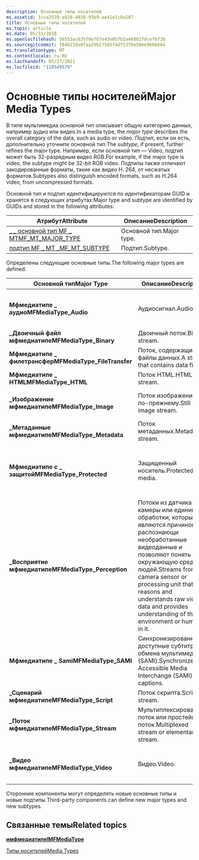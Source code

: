 ```yaml
---
description: Основные типы носителей
ms.assetid: 1cca3539-a920-4938-93b9-ae41e1c0a287
title: Основные типы носителей
ms.topic: article
ms.date: 05/31/2018
ms.openlocfilehash: 56553ac635f0e767e43e057b2a468027dcefb730
ms.sourcegitcommit: f848119a8faa29b27585f4df53f6e50ee9666684
ms.translationtype: MT
ms.contentlocale: ru-RU
ms.lasthandoff: 05/27/2021
ms.locfileid: "110549579"
---
```

# <a name="major-media-types"></a><span data-ttu-id="ff83a-103">Основные типы носителей</span><span class="sxs-lookup"><span data-stu-id="ff83a-103">Major Media Types</span></span>

<span data-ttu-id="ff83a-104">В типе мультимедиа *основной тип* описывает общую категорию данных, например аудио или видео.</span><span class="sxs-lookup"><span data-stu-id="ff83a-104">In a media type, the *major type* describes the overall category of the data, such as audio or video.</span></span> <span data-ttu-id="ff83a-105">*Подтип*, если он есть, дополнительно уточните основной тип.</span><span class="sxs-lookup"><span data-stu-id="ff83a-105">The *subtype*, if present, further refines the major type.</span></span> <span data-ttu-id="ff83a-106">Например, если основной тип — Video, подтип может быть 32-разрядным видео RGB.</span><span class="sxs-lookup"><span data-stu-id="ff83a-106">For example, if the major type is video, the subtype might be 32-bit RGB video.</span></span> <span data-ttu-id="ff83a-107">Подтипы также отличают закодированные форматы, такие как видео H. 264, от несжатых форматов.</span><span class="sxs-lookup"><span data-stu-id="ff83a-107">Subtypes also distinguish encoded formats, such as H.264 video, from uncompressed formats.</span></span>

<span data-ttu-id="ff83a-108">Основной тип и подтип идентифицируются по идентификаторам GUID и хранятся в следующих атрибутах:</span><span class="sxs-lookup"><span data-stu-id="ff83a-108">Major type and subtype are identified by GUIDs and stored in the following attributes:</span></span>



| <span data-ttu-id="ff83a-109">Атрибут</span><span class="sxs-lookup"><span data-stu-id="ff83a-109">Attribute</span></span>                                             | <span data-ttu-id="ff83a-110">Описание</span><span class="sxs-lookup"><span data-stu-id="ff83a-110">Description</span></span> |
|-------------------------------------------------------|-------------|
| [<span data-ttu-id="ff83a-111">\_ \_ основной тип MF \_ MT</span><span class="sxs-lookup"><span data-stu-id="ff83a-111">MF\_MT\_MAJOR\_TYPE</span></span>](mf-mt-major-type-attribute.md) | <span data-ttu-id="ff83a-112">Основной тип.</span><span class="sxs-lookup"><span data-stu-id="ff83a-112">Major type.</span></span> |
| [<span data-ttu-id="ff83a-113">подтип MF \_ MT \_</span><span class="sxs-lookup"><span data-stu-id="ff83a-113">MF\_MT\_SUBTYPE</span></span>](mf-mt-subtype-attribute.md)        | <span data-ttu-id="ff83a-114">Подтип.</span><span class="sxs-lookup"><span data-stu-id="ff83a-114">Subtype.</span></span>    |



 

<span data-ttu-id="ff83a-115">Определены следующие основные типы.</span><span class="sxs-lookup"><span data-stu-id="ff83a-115">The following major types are defined.</span></span>



| <span data-ttu-id="ff83a-116">Основной тип</span><span class="sxs-lookup"><span data-stu-id="ff83a-116">Major Type</span></span>                    | <span data-ttu-id="ff83a-117">Описание</span><span class="sxs-lookup"><span data-stu-id="ff83a-117">Description</span></span>                                                                                                                                                | <span data-ttu-id="ff83a-118">Подтипы</span><span class="sxs-lookup"><span data-stu-id="ff83a-118">Subtypes</span></span>                                             |
|-------------------------------|------------------------------------------------------------------------------------------------------------------------------------------------------------|------------------------------------------------------|
| <span data-ttu-id="ff83a-119">**Мфмедиатипе \_ аудио**</span><span class="sxs-lookup"><span data-stu-id="ff83a-119">**MFMediaType\_Audio**</span></span>        | <span data-ttu-id="ff83a-120">Аудиосигнал.</span><span class="sxs-lookup"><span data-stu-id="ff83a-120">Audio.</span></span>                                                                                                                                                     | <span data-ttu-id="ff83a-121">[Идентификаторы GUID для звуковых подтипов](audio-subtype-guids.md).</span><span class="sxs-lookup"><span data-stu-id="ff83a-121">[Audio Subtype GUIDs](audio-subtype-guids.md).</span></span>      |
| <span data-ttu-id="ff83a-122">**\_Двоичный файл мфмедиатипе**</span><span class="sxs-lookup"><span data-stu-id="ff83a-122">**MFMediaType\_Binary**</span></span>       | <span data-ttu-id="ff83a-123">Двоичный поток.</span><span class="sxs-lookup"><span data-stu-id="ff83a-123">Binary stream.</span></span>                                                                                                                                             | <span data-ttu-id="ff83a-124">Нет.</span><span class="sxs-lookup"><span data-stu-id="ff83a-124">None.</span></span>                                                |
| <span data-ttu-id="ff83a-125">**Мфмедиатипе \_ филетрансфер**</span><span class="sxs-lookup"><span data-stu-id="ff83a-125">**MFMediaType\_FileTransfer**</span></span> | <span data-ttu-id="ff83a-126">Поток, содержащий файлы данных.</span><span class="sxs-lookup"><span data-stu-id="ff83a-126">A stream that contains data files.</span></span>                                                                                                                         | <span data-ttu-id="ff83a-127">Нет.</span><span class="sxs-lookup"><span data-stu-id="ff83a-127">None.</span></span>                                                |
| <span data-ttu-id="ff83a-128">**Мфмедиатипе \_ HTML**</span><span class="sxs-lookup"><span data-stu-id="ff83a-128">**MFMediaType\_HTML**</span></span>         | <span data-ttu-id="ff83a-129">Поток HTML.</span><span class="sxs-lookup"><span data-stu-id="ff83a-129">HTML stream.</span></span>                                                                                                                                               | <span data-ttu-id="ff83a-130">Нет.</span><span class="sxs-lookup"><span data-stu-id="ff83a-130">None.</span></span>                                                |
| <span data-ttu-id="ff83a-131">**\_Изображение мфмедиатипе**</span><span class="sxs-lookup"><span data-stu-id="ff83a-131">**MFMediaType\_Image**</span></span>        | <span data-ttu-id="ff83a-132">Поток изображений по-прежнему.</span><span class="sxs-lookup"><span data-stu-id="ff83a-132">Still image stream.</span></span>                                                                                                                                        | <span data-ttu-id="ff83a-133">[Идентификаторы GUID и CLSID WIC](../wic/-wic-guids-clsids.md).</span><span class="sxs-lookup"><span data-stu-id="ff83a-133">[WIC GUIDs and CLSIDs](../wic/-wic-guids-clsids.md).</span></span>       |
| <span data-ttu-id="ff83a-134">**\_Метаданные мфмедиатипе**</span><span class="sxs-lookup"><span data-stu-id="ff83a-134">**MFMediaType\_Metadata**</span></span>        | <span data-ttu-id="ff83a-135">Поток метаданных.</span><span class="sxs-lookup"><span data-stu-id="ff83a-135">Metadata stream.</span></span>                                                                                                                                        | <span data-ttu-id="ff83a-136">Нет.</span><span class="sxs-lookup"><span data-stu-id="ff83a-136">None.</span></span>       |
| <span data-ttu-id="ff83a-137">**Мфмедиатипе с \_ защитой**</span><span class="sxs-lookup"><span data-stu-id="ff83a-137">**MFMediaType\_Protected**</span></span>    | <span data-ttu-id="ff83a-138">Защищенный носитель.</span><span class="sxs-lookup"><span data-stu-id="ff83a-138">Protected media.</span></span>                                                                                                                                           | <span data-ttu-id="ff83a-139">Подтип определяет схему защиты содержимого.</span><span class="sxs-lookup"><span data-stu-id="ff83a-139">The subtype specifies the content protection scheme.</span></span> |
| <span data-ttu-id="ff83a-140">**\_Восприятие мфмедиатипе**</span><span class="sxs-lookup"><span data-stu-id="ff83a-140">**MFMediaType\_Perception**</span></span>   | <span data-ttu-id="ff83a-141">Потоки из датчика камеры или единицы обработки, которые являются причиной и распознающи необработанные видеоданные и позволяют понять окружающую среду и людей.</span><span class="sxs-lookup"><span data-stu-id="ff83a-141">Streams from a camera sensor or processing unit that reasons and understands raw video data and provides understanding of the environment or humans in it.</span></span> | <span data-ttu-id="ff83a-142">Нет.</span><span class="sxs-lookup"><span data-stu-id="ff83a-142">None.</span></span>                                                |
| <span data-ttu-id="ff83a-143">**Мфмедиатипе \_ Sami**</span><span class="sxs-lookup"><span data-stu-id="ff83a-143">**MFMediaType\_SAMI**</span></span>         | <span data-ttu-id="ff83a-144">Синхронизированные доступные субтитры обмена мультимедиа (SAMI).</span><span class="sxs-lookup"><span data-stu-id="ff83a-144">Synchronized Accessible Media Interchange (SAMI) captions.</span></span>                                                                                                 | <span data-ttu-id="ff83a-145">Нет.</span><span class="sxs-lookup"><span data-stu-id="ff83a-145">None.</span></span>                                                |
| <span data-ttu-id="ff83a-146">**\_Сценарий мфмедиатипе**</span><span class="sxs-lookup"><span data-stu-id="ff83a-146">**MFMediaType\_Script**</span></span>       | <span data-ttu-id="ff83a-147">Поток скрипта.</span><span class="sxs-lookup"><span data-stu-id="ff83a-147">Script stream.</span></span>                                                                                                                                             | <span data-ttu-id="ff83a-148">Нет.</span><span class="sxs-lookup"><span data-stu-id="ff83a-148">None.</span></span>                                                |
| <span data-ttu-id="ff83a-149">**\_Поток мфмедиатипе**</span><span class="sxs-lookup"><span data-stu-id="ff83a-149">**MFMediaType\_Stream**</span></span>       | <span data-ttu-id="ff83a-150">Мультиплексированный поток или простейший поток.</span><span class="sxs-lookup"><span data-stu-id="ff83a-150">Multiplexed stream or elementary stream.</span></span>                                                                                                                   | [<span data-ttu-id="ff83a-151">Идентификаторы GUID подтипов потока</span><span class="sxs-lookup"><span data-stu-id="ff83a-151">Stream Subtype GUIDs</span></span>](stream-subtype-guids.md)     |
| <span data-ttu-id="ff83a-152">**\_Видео мфмедиатипе**</span><span class="sxs-lookup"><span data-stu-id="ff83a-152">**MFMediaType\_Video**</span></span>        | <span data-ttu-id="ff83a-153">Видео.</span><span class="sxs-lookup"><span data-stu-id="ff83a-153">Video.</span></span>                                                                                                                                                     | <span data-ttu-id="ff83a-154">[Идентификаторы GUID для подтипов видео](video-subtype-guids.md).</span><span class="sxs-lookup"><span data-stu-id="ff83a-154">[Video Subtype GUIDs](video-subtype-guids.md).</span></span>      |



 

<span data-ttu-id="ff83a-155">Сторонние компоненты могут определять новые основные типы и новые подтипы.</span><span class="sxs-lookup"><span data-stu-id="ff83a-155">Third-party components can define new major types and new subtypes.</span></span>

## <a name="related-topics"></a><span data-ttu-id="ff83a-156">Связанные темы</span><span class="sxs-lookup"><span data-stu-id="ff83a-156">Related topics</span></span>

<dl> <dt>

[<span data-ttu-id="ff83a-157">**имфмедиатипе**</span><span class="sxs-lookup"><span data-stu-id="ff83a-157">**IMFMediaType**</span></span>](/windows/desktop/api/mfobjects/nn-mfobjects-imfmediatype)
</dt> <dt>

[<span data-ttu-id="ff83a-158">Типы носителей</span><span class="sxs-lookup"><span data-stu-id="ff83a-158">Media Types</span></span>](media-types.md)
</dt> </dl>

 

 
